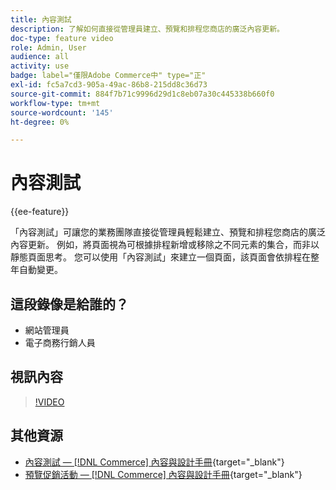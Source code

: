 ```yaml
---
title: 內容測試
description: 了解如何直接從管理員建立、預覽和排程您商店的廣泛內容更新。
doc-type: feature video
role: Admin, User
audience: all
activity: use
badge: label="僅限Adobe Commerce中" type="正"
exl-id: fc5a7cd3-905a-49ac-86b8-215dd8c36d73
source-git-commit: 884f7b71c9996d29d1c8eb07a30c445338b660f0
workflow-type: tm+mt
source-wordcount: '145'
ht-degree: 0%

---
```


# 內容測試

{{ee-feature}}

「內容測試」可讓您的業務團隊直接從管理員輕鬆建立、預覽和排程您商店的廣泛內容更新。 例如，將頁面視為可根據排程新增或移除之不同元素的集合，而非以靜態頁面思考。 您可以使用「內容測試」來建立一個頁面，該頁面會依排程在整年自動變更。

## 這段錄像是給誰的？

- 網站管理員
- 電子商務行銷人員

## 視訊內容

>[!VIDEO](https://video.tv.adobe.com/v/343784?quality=12&learn=on)

## 其他資源

- [內容測試 —  [!DNL Commerce] 內容與設計手冊](https://experienceleague.adobe.com/docs/commerce-admin/content-design/staging/content-staging.html){target="_blank"}
- [預覽促銷活動 —  [!DNL Commerce] 內容與設計手冊](https://experienceleague.adobe.com/docs/commerce-admin/content-design/staging/content-staging-preview.html){target="_blank"}

